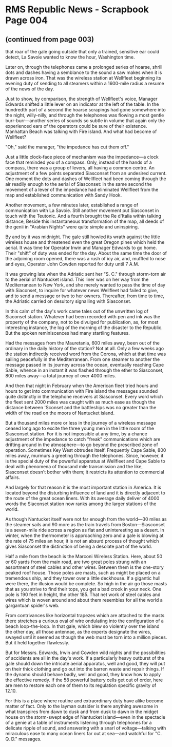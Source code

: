 # RMS Republic News - Scrapbook Page 004

## (continued from page 003)

that roar of the gale going outside that only a trained, sensitive ear could detect, La Savoie wanted to know the hour, Washington time.

Later on, through the telephones came a prolonged series of hoarse, shrill dots and dashes having a semblance to the sound a saw makes when it is drawn across iron. That was the wireless station at Wellfleet beginning its evening duty of sending to all steamers within a 1600-mile radius a resume of the news of the day.

Just to show, by comparison, the strength of Wellfleet's voice, Manager Edwards shifted a little lever on an indicator at the left of the table. In the hundredth part of a second the hoarse scrapings had gone somewhere into the night, willy-nilly, and through the telephones was flowing a most gentle burr-burr—another series of sounds so subtle in volume that again only the experienced ears of the operators could be sure of their existence. Manhattan Beach was talking with Fire island. And what had become of Wellfleet?

"Oh," said the manager, "the impedance has cut them off."

Just a little clock-face piece of mechanism was the impedance—a clock face that reminded you of a compass. Only, instead of the hands of a compass, there was a  group of levers, all having a common centre. An adjustment of a few points separated Siasconset from an undesired current. One moment the dots and dashes of Wellfleet had been coming through the air readily enough to the aerial of Siasconset: in the same second the movement of a lever of the impedance had eliminated Wellfleet from the map and established communication with Sandy Hook.

Another movement, a few minutes later, established a range of communication with La Savoie. Still another movement put Siasconset in touch with the Teutonic. And a fourth brought the Re d'Italia within talking distance, Beside this instantaneous transformation of the map, all deeds of the genii in "Arabian Nights" were quite simple and uninspiring.

By and by it was midnight. The gale still howled its wrath against the little wireless house and threatened even the great Oregon pines which held the aerial. It was time for Operator Irwin and Manager Edwards to go home. Their "shift" of duty was ended for the day. About the same time the door of the adjoining room opened, there was a rush of icy air, and, muffled to nose and eyes, Operator John Cowden reported for duty until 7 A.M.

It was growing late when the Adriatic sent her "S. C." through storm-torn air to the aerial of Nantucket island. This liner was on her way from the Mediterranean to New York, and she merely wanted to pass the time of day with Siaconset, to inquire for whatever news Wellfleet had failed to give, and to send a message or two to her owners. Thereafter, from time to time, the Adriatic carried on desultory signalling with Siasconset. 

In this calm of the day's work came tales out of the unwritten log of Siaconset station. Whatever had been recorded with pen and ink was the property of the company, not to be divulged for publication, as, for most interesting instance, the log of the morning of the disaster to the Republic. But the spoken reminiscences had many startling features.

Had the messages from the Mauretania, 600 miles away, been out of the ordinary in the daily history of the station? Not at all. Only a few weeks ago the station indirectly received word from the Corona, which at that time was sailing peacefully in the Mediterranean. From one steamer to another the message passed in its journey across the ocean, eventually reaching Cape Sable, whence in an instant it was flashed through the ether to Siasconset, 800 miles away—a total journey of over 4000 miles.

And then that night in February when the American fleet tried hours and hours to get into communication with Fire island the messages sounded quite distinctly in the telephone receivers at Siasconset. Every word which the fleet sent 2000 miles was caught with as much ease as though the distance between 'Sconset and the battleships was no greater than the width of the road on the moors of Nantucket island. 

But a thousand miles more or less in the journey of a wireless message ceased long ago to excite the three young men in the little room of the Siasconset station. For it is not impossible at any time, by a chance adjustment of the impedance to catch "freak" communications which are drifting around in the atmosphere—to go beyond the prescribed zone of operation. Sometimes Key West obtrudes itself. Frequently Cape Sable, 800 miles away, murmurs a greeting through the telephones. Since, however, it is the special duty of the powerful apparatus at Wellfleet and Cape Sable to deal with phenomena of thousand mile transmission and the like, Siasconset doesn't bother with them; it restricts its attention to commercial affairs. 

And largely for that reason it is the most important station in America. It is located beyond the disturbing influence of land and it is directly adjacent to the route of the great ocean liners. With its average daily deliver of 4000 words the Siaconset station now ranks among the larger stations of the world.

As though Nantucket itself were not far enough from the world—30 miles as the steamer sails and 90 more as the train travels from Boston—Siasconset is a seven-mile ride across a region as flat and uninteresting as a desert. In winter, when the thermometer is approaching zero and a gale is blowing at the rate of 75 miles an hour, it is not an absurd process of thought which gives Siasconset the distinction of being a desolate part of the world.

Half a mile from the beach is the Marconi Wireless Station. Here, about 50 or 60 yards from the main road, are two great poles strung with an assortment of steel cables and other wires. Between them is the one-story peaked roof house. Those poles are masts, such as might be placed on a tremendous ship, and they tower over a little deckhouse. If a gigantic hull were there, the illusion would be complete.  So high in the air go those masts that as you strive to find their tops, you get a bad crook in your neck. One pole is 190 feet in height, the other 185. That net work of steel cables and wires which is woven around and about them resembles for all the world a gargantuan spider's web. 

From contrivances like horizontal trapezes which are attached to the masts there stretches a curious oval of wire ondulating into the configuration of a beach loop-the-loop. In that gale, which blew so violently over the island the other day, all those antennae, as the experts designate the wires, swayed until it seemed as though the web must be torn into a million pieces. But it held together flawlessly.

But for Messrs. Edwards, Irwin and Cowden wild nights and the possibilities of accidents are all in the day's work. If a particularly heavy outburst of the gale should down the intricate aerial apparatus, well and good, they will put on their thick clothing and go out into the barren waste and repair things. If the dynamo should behave badly, well and good, they know how to apply the effective remedy. If the 58 powerful battery cells get out of order, here are men to restore each one of them to its regulation specific gravity of 12.10.

For this is a place where routine and extraordinary duty have alike become matter of fact. Only to the layman outsider is there anything awesome in what transpires from dawn to dusk and from dusk to dawn in the midget house on the storm-swept edge of Nantucket island—even in the spectacle of a genie at a table of instruments listening through telephones for a delicate ripple of sound, and answering with a snarl of voltage—talking with miraculous ease to many ocean liners far out at sea—and watchful for "C. Q. D." messages.